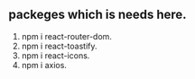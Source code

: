 ## packeges which is needs here.

1. npm i react-router-dom.
2. npm i react-toastify.
3. npm i react-icons.
4. npm i axios.
